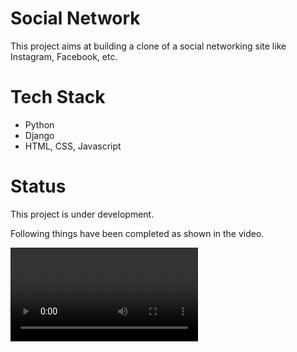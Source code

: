 # Social Network
This project aims at building a clone of a social networking site like Instagram, Facebook, etc.

# Tech Stack
- Python
- Django
- HTML, CSS, Javascript

# Status
This project is under development.

Following things have been completed as shown in the video.

![](./Demo/Demo-video.mp4)

